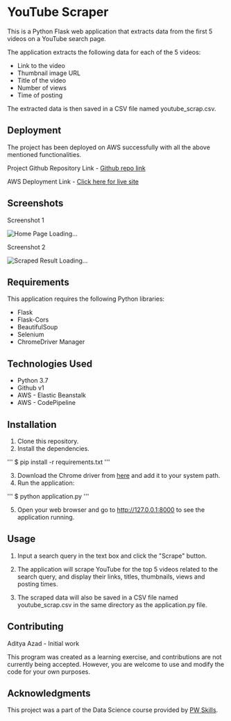 # YouTube Scraper

This is a Python Flask web application that extracts data from the first 5 videos on a YouTube search page.

The application extracts the following data for each of the 5 videos:

- Link to the video
- Thumbnail image URL
- Title of the video
- Number of views
- Time of posting

The extracted data is then saved in a CSV file named youtube_scrap.csv.

## Deployment

The project has been deployed on AWS successfully with all the above mentioned functionalities.

Project Github Repository Link - [Github repo link](https://github.com/adityaazad79/Youtube_Channel_Scraping_with_AWS_Deployment)

AWS Deployment Link - [Click here for live site](http://youtubescraper-env.eba-pi3d5tup.ap-northeast-1.elasticbeanstalk.com)

## Screenshots
Screenshot 1

![Home Page Loading...](https://github.com/adityaazad79/Youtube_Channel_Scraping_with_AWS_Deployment/blob/main/Screenshots/ss1.png?raw=true)

Screenshot 2

![Scraped Result Loading...](https://github.com/adityaazad79/Youtube_Channel_Scraping_with_AWS_Deployment/blob/main/Screenshots/ss2.png?raw=true)


## Requirements

This application requires the following Python libraries:

- Flask
- Flask-Cors
- BeautifulSoup
- Selenium
- ChromeDriver Manager

## Technologies Used

- Python 3.7
- Github v1
- AWS - Elastic Beanstalk
- AWS - CodePipeline

## Installation

1. Clone this repository.
2. Install the dependencies.

'''
    $ pip install -r requirements.txt
'''

3. Download the Chrome driver from [here](https://sites.google.com/a/chromium.org/chromedriver/downloads) and add it to your system path.
4. Run the application:

'''
    $ python application.py
'''

5. Open your web browser and go to http://127.0.0.1:8000 to see the application running.


## Usage

1. Input a search query in the text box and click the "Scrape" button.

2. The application will scrape YouTube for the top 5 videos related to the search query, and display their links, titles, thumbnails, views and posting times.

3. The scraped data will also be saved in a CSV file named youtube_scrap.csv in the same directory as the application.py file.

## Contributing

Aditya Azad - Initial work

This program was created as a learning exercise, and contributions are not currently being accepted. However, you are welcome to use and modify the code for your own purposes.

## Acknowledgments

This project was a part of the Data Science course provided by [PW Skills](https://pwskills.com/).
